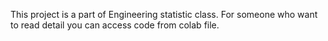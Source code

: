 This project is a part of Engineering statistic class. For someone who want to read detail you can access code from colab file. 
